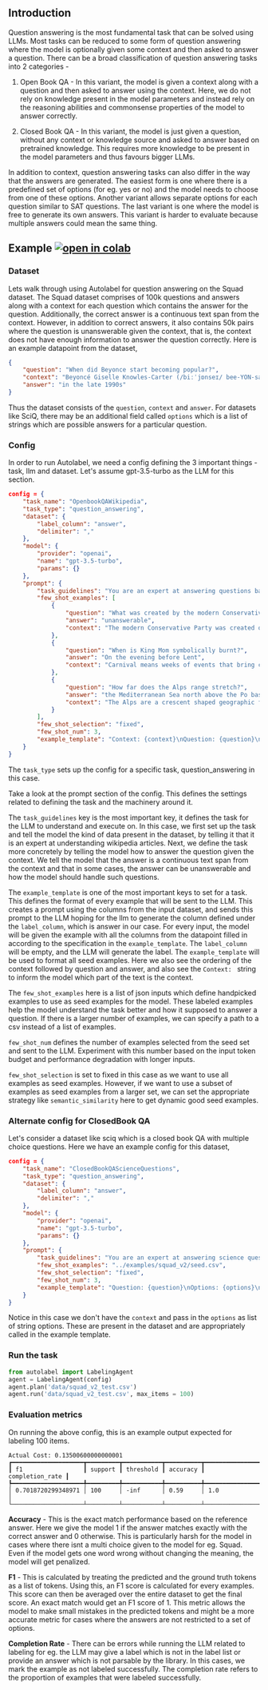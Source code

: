 ## Introduction

Question answering is the most fundamental task that can be solved using LLMs. Most tasks can be reduced to some form of question answering where the model is optionally given some context and then asked to answer a question. There can be a broad classification of question answering tasks into 2 categories -  

1. Open Book QA - In this variant, the model is given a context along with a question and then asked to answer using the context. Here, we do not rely on knowledge present in the model parameters and instead rely on the reasoning abilities and commonsense properties of the model to answer correctly.

2. Closed Book QA - In this variant, the model is just given a question, without any context or knowledge source and asked to answer based on pretrained knowledge. This requires more knowledge to be present in the model parameters and thus favours bigger LLMs.

In addition to context, question answering tasks can also differ in the way that the answers are generated. The easiest form is one where there is a predefined set of options (for eg. yes or no) and the model needs to choose from one of these options. Another variant allows separate options for each question similar to SAT questions. The last variant is one where the model is free to generate its own answers. This variant is harder to evaluate because multiple answers could mean the same thing.

## Example [![open in colab](https://colab.research.google.com/assets/colab-badge.svg)](https://colab.research.google.com/drive/13DiE1dfG7pYGV2FLWkxPSbyTbABIm34I#scrollTo=c93fae0b)

### Dataset

Lets walk through using Autolabel for question answering on the Squad dataset. The Squad dataset comprises of 100k questions and answers along with a context for each question which contains the answer for the question. Additionally, the correct answer is a continuous text span from the context. However, in addition to correct answers, it also contains 50k pairs where the question is unanswerable given the context, that is, the context does not have enough information to answer the question correctly. Here is an example datapoint from the dataset,

```json
{
    "question": "When did Beyonce start becoming popular?",
    "context": "Beyoncé Giselle Knowles-Carter (/biːˈjɒnseɪ/ bee-YON-say) (born September 4, 1981) is an American singer, songwriter, record producer and actress. Born and raised in Houston, Texas, she performed in various singing and dancing competitions as a child, and rose to fame in the late 1990s as lead singer of R&B girl-group Destiny's Child. Managed by her father, Mathew Knowles, the group became one of the world's best-selling girl groups of all time. Their hiatus saw the release of Beyoncé's debut album, Dangerously in Love (2003), which established her as a solo artist worldwide, earned five Grammy Awards and featured the Billboard Hot 100 number-one singles 'Crazy in Love' and 'Baby Boy'.",
    "answer": "in the late 1990s"
}
```

Thus the dataset consists of the `question`, `context` and `answer`. For datasets like SciQ, there may be an additional field called `options` which is a list of strings which are possible answers for a particular question.

### Config

In order to run Autolabel, we need a config defining the 3 important things - task, llm and dataset. Let's assume gpt-3.5-turbo as the LLM for this section.

```json
config = {
    "task_name": "OpenbookQAWikipedia",
    "task_type": "question_answering",
    "dataset": {
        "label_column": "answer",
        "delimiter": ","
    },
    "model": {
        "provider": "openai",
        "name": "gpt-3.5-turbo",
        "params": {}
    },
    "prompt": {
        "task_guidelines": "You are an expert at answering questions based on wikipedia articles. Your job is to answer the following questions using the context provided with the question. The answer is a continuous span of words from the context. Use the context to answer the question. If the question cannot be answered using the context, answer the question as unanswerable.",
        "few_shot_examples": [
            {
                "question": "What was created by the modern Conservative Party in 1859 to define basic Conservative principles?",
                "answer": "unanswerable",
                "context": "The modern Conservative Party was created out of the 'Pittite' Tories of the early 19th century. In the late 1820s disputes over political reform broke up this grouping. A government led by the Duke of Wellington collapsed amidst dire election results. Following this disaster Robert Peel set about assembling a new coalition of forces. Peel issued the Tamworth Manifesto in 1834 which set out the basic principles of Conservatism; – the necessity in specific cases of reform in order to survive, but an opposition to unnecessary change, that could lead to 'a perpetual vortex of agitation'. Meanwhile, the Whigs, along with free trade Tory followers of Robert Peel, and independent Radicals, formed the Liberal Party under Lord Palmerston in 1859, and transformed into a party of the growing urban middle-class, under the long leadership of William Ewart Gladstone."
            },
            {
                "question": "When is King Mom symbolically burnt?",
                "answer": "On the evening before Lent",
                "context": "Carnival means weeks of events that bring colourfully decorated floats, contagiously throbbing music, luxuriously costumed groups of celebrants of all ages, King and Queen elections, electrifying jump-ups and torchlight parades, the Jouvert morning: the Children's Parades and finally the Grand Parade. Aruba's biggest celebration is a month-long affair consisting of festive 'jump-ups' (street parades), spectacular parades and creative contests. Music and flamboyant costumes play a central role, from the Queen elections to the Grand Parade. Street parades continue in various districts throughout the month, with brass band, steel drum and roadmarch tunes. On the evening before Lent, Carnival ends with the symbolic burning of King Momo."
            },
            {
                "question": "How far does the Alps range stretch?",
                "answer": "the Mediterranean Sea north above the Po basin, extending through France from Grenoble, eastward through mid and southern Switzerland",
                "context": "The Alps are a crescent shaped geographic feature of central Europe that ranges in a 800 km (500 mi) arc from east to west and is 200 km (120 mi) in width. The mean height of the mountain peaks is 2.5 km (1.6 mi). The range stretches from the Mediterranean Sea north above the Po basin, extending through France from Grenoble, eastward through mid and southern Switzerland. The range continues toward Vienna in Austria, and east to the Adriatic Sea and into Slovenia. To the south it dips into northern Italy and to the north extends to the south border of Bavaria in Germany. In areas like Chiasso, Switzerland, and Neuschwanstein, Bavaria, the demarcation between the mountain range and the flatlands are clear; in other places such as Geneva, the demarcation is less clear. The countries with the greatest alpine territory are Switzerland, France, Austria and Italy."
            }
        ],
        "few_shot_selection": "fixed",
        "few_shot_num": 3,
        "example_template": "Context: {context}\nQuestion: {question}\nAnswer: {answer}"
    }
}
```
The `task_type` sets up the config for a specific task, question_answering in this case.

Take a look at the prompt section of the config. This defines the settings related to defining the task and the machinery around it.  

The `task_guidelines` key is the most important key, it defines the task for the LLM to understand and execute on. In this case, we first set up the task and tell the model the kind of data present in the dataset, by telling it that it is an expert at understanding wikipedia articles. Next, we define the task more concretely by telling the model how to answer the question given the context. We tell the model that the answer is a continuous text span from the context and that in some cases, the answer can be unanswerable and how the model should handle such questions.  

The `example_template` is one of the most important keys to set for a task. This defines the format of every example that will be sent to the LLM. This creates a prompt using the columns from the input dataset, and sends this prompt to the LLM hoping for the llm to generate the column defined under the `label_column`, which is answer in our case. For every input, the model will be given the example with all the columns from the datapoint filled in according to the specification in the `example_template`. The `label_column` will be empty, and the LLM will generate the label. The `example_template` will be used to format all seed examples. Here we also see the ordering of the context followed by question and answer, and also see the `Context: ` string to inform the model which part of the text is the context.

The `few_shot_examples` here is a list of json inputs which define handpicked examples to use as seed examples for the model. These labeled examples help the model understand the task better and how it supposed to answer a question. If there is a larger number of examples, we can specify a path to a csv instead of a list of examples.

`few_shot_num` defines the number of examples selected from the seed set and sent to the LLM. Experiment with this number based on the input token budget and performance degradation with longer inputs.

`few_shot_selection` is set to fixed in this case as we want to use all examples as seed examples. However, if we want to use a subset of examples as seed examples from a larger set, we can set the appropriate strategy like `semantic_similarity` here to get dynamic good seed examples.

### Alternate config for ClosedBook QA

Let's consider a dataset like sciq which is a closed book QA with multiple choice questions. Here we have an example config for this dataset,

```json
config = {
    "task_name": "ClosedBookQAScienceQuestions",
    "task_type": "question_answering",
    "dataset": {
        "label_column": "answer",
        "delimiter": ","
    },
    "model": {
        "provider": "openai",
        "name": "gpt-3.5-turbo",
        "params": {}
    },
    "prompt": {
        "task_guidelines": "You are an expert at answering science questions. Choose an answer from the given options. Use your knowledge of science and common sense to best answer the question.",
        "few_shot_examples": "../examples/squad_v2/seed.csv",
        "few_shot_selection": "fixed",
        "few_shot_num": 3,
        "example_template": "Question: {question}\nOptions: {options}\nAnswer: {answer}"
    }
}
```

Notice in this case we don't have the `context` and pass in the `options` as list of string options. These are present in the dataset and are appropriately called in the example template.

### Run the task

```py
from autolabel import LabelingAgent
agent = LabelingAgent(config)
agent.plan('data/squad_v2_test.csv')
agent.run('data/squad_v2_test.csv', max_items = 100)
```

### Evaluation metrics

On running the above config, this is an example output expected for labeling 100 items.
```
Actual Cost: 0.13500600000000001
┏━━━━━━━━━━━━━━━━━━━━┳━━━━━━━━━┳━━━━━━━━━━━┳━━━━━━━━━━┳━━━━━━━━━━━━━━━━━┓
┃ f1                 ┃ support ┃ threshold ┃ accuracy ┃ completion_rate ┃
┡━━━━━━━━━━━━━━━━━━━━╇━━━━━━━━━╇━━━━━━━━━━━╇━━━━━━━━━━╇━━━━━━━━━━━━━━━━━┩
│ 0.7018720299348971 │ 100     │ -inf      │ 0.59     │ 1.0             │
└────────────────────┴─────────┴───────────┴──────────┴─────────────────
```

**Accuracy** - This is the exact match performance based on the reference answer. Here we give the model 1 if the answer matches exactly with the correct answer and 0 otherwise. This is particularly harsh for the model in cases where there isnt a multi choice given to the model for eg. Squad. Even if the model gets one word wrong without changing the meaning, the model will get penalized.

**F1** - This is calculated by treating the predicted and the ground truth tokens as a list of tokens. Using this, an F1 score is calculated for every examples. This score can then be averaged over the entire dataset to get the final score. An exact match would get an F1 score of 1. This metric allows the model to make small mistakes in the predicted tokens and might be a more accurate metric for cases where the answers are not restricted to a set of options.

**Completion Rate** - There can be errors while running the LLM related to labeling for eg. the LLM may give a label which is not in the label list or provide an answer which is not parsable by the library. In this cases, we mark the example as not labeled successfully. The completion rate refers to the proportion of examples that were labeled successfully.
